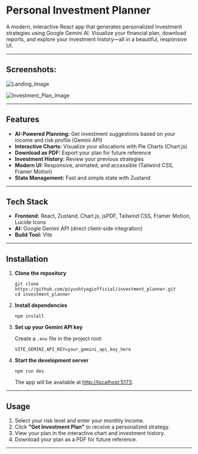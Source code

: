 # Personal Investment Planner 

A modern, interactive React app that generates personalized investment strategies using Google Gemini AI. Visualize your financial plan, download reports, and explore your investment history—all in a beautiful, responsive UI.

---

## Screenshots:
![Landing_Image](https://drive.google.com/uc?export=view&id=1euThDbYJ9iPDxRus9wMAWN1xHiywwZpv)

![Investment_Plan_Image](https://drive.google.com/uc?export=view&id=1r1At2PkJBzgqBI03ISF2VOsLPYQdvVVM)

---

## Features

- **AI-Powered Planning:** Get investment suggestions based on your income and risk profile (Gemini API)
- **Interactive Charts:** Visualize your allocations with Pie Charts (Chart.js)
- **Download as PDF:** Export your plan for future reference
- **Investment History:** Review your previous strategies
- **Modern UI:** Responsive, animated, and accessible (Tailwind CSS, Framer Motion)
- **State Management:** Fast and simple state with Zustand

---

## Tech Stack

- **Frontend:** React, Zustand, Chart.js, jsPDF, Tailwind CSS, Framer Motion, Lucide Icons
- **AI:** Google Gemini API (direct client-side integration)
- **Build Tool:** Vite

---

## Installation

1. **Clone the repository**
    ```
    git clone https://github.com/piyushtyagiofficial/investment_planner.git
    cd investment_planner
    ```

2. **Install dependencies**
    ```
    npm install
    ```

3. **Set up your Gemini API key**

    Create a `.env` file in the project root:
    ```
    VITE_GEMINI_API_KEY=your_gemini_api_key_here
    ```

4. **Start the development server**
    ```
    npm run dev
    ```
    The app will be available at [http://localhost:5173](http://localhost:5173).

---

## Usage

1. Select your risk level and enter your monthly income.
2. Click **"Get Investment Plan"** to receive a personalized strategy.
3. View your plan in the interactive chart and investment history.
4. Download your plan as a PDF for future reference.

---



